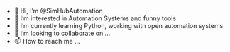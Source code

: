 - 👋 Hi, I’m @SimHubAutomation
- 👀 I’m interested in Automation Systems and funny tools
- 🌱 I’m currently learning Python, working with open automation systems
- 💞️ I’m looking to collaborate on ...
- 📫 How to reach me ...

<!---
SimHubAutomation/SimHubAutomation is a ✨ special ✨ repository because its `README.md` (this file) appears on your GitHub profile.
You can click the Preview link to take a look at your changes.
--->
